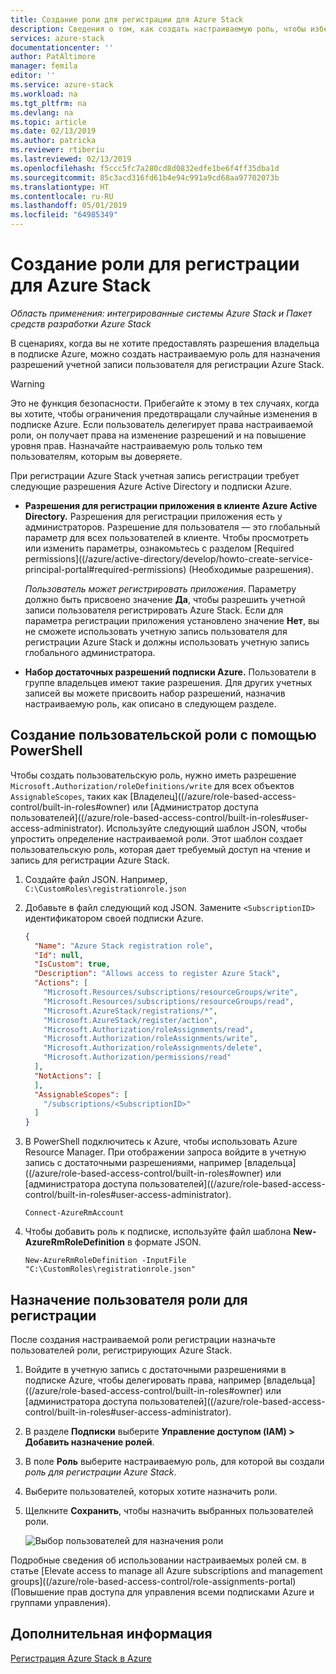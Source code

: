 ```yaml
---
title: Создание роли для регистрации для Azure Stack
description: Сведения о том, как создать настраиваемую роль, чтобы избежать использования учетной записи глобального администратора для регистрации.
services: azure-stack
documentationcenter: ''
author: PatAltimore
manager: femila
editor: ''
ms.service: azure-stack
ms.workload: na
ms.tgt_pltfrm: na
ms.devlang: na
ms.topic: article
ms.date: 02/13/2019
ms.author: patricka
ms.reviewer: rtiberiu
ms.lastreviewed: 02/13/2019
ms.openlocfilehash: f5ccc5fc7a280cd8d0832edfe1be6f4ff35dba1d
ms.sourcegitcommit: 85c3acd316fd61b4e94c991a9cd68aa97702073b
ms.translationtype: HT
ms.contentlocale: ru-RU
ms.lasthandoff: 05/01/2019
ms.locfileid: "64985349"
---
```

# <a name="create-a-registration-role-for-azure-stack"></a>Создание роли для регистрации для Azure Stack

*Область применения: интегрированные системы Azure Stack и Пакет средств разработки Azure Stack*

В сценариях, когда вы не хотите предоставлять разрешения владельца в подписке Azure, можно создать настраиваемую роль для назначения разрешений учетной записи пользователя для регистрации Azure Stack.

> [!WARNING]
> Это не функция безопасности. Прибегайте к этому в тех случаях, когда вы хотите, чтобы ограничения предотвращали случайные изменения в подписке Azure. Если пользователь делегирует права настраиваемой роли, он получает права на изменение разрешений и на повышение уровня прав. Назначайте настраиваемую роль только тем пользователям, которым вы доверяете.

При регистрации Azure Stack учетная запись регистрации требует следующие разрешения Azure Active Directory и подписки Azure.

* **Разрешения для регистрации приложения в клиенте Azure Active Directory.** Разрешения для регистрации приложения есть у администраторов. Разрешение для пользователя — это глобальный параметр для всех пользователей в клиенте. Чтобы просмотреть или изменить параметры, ознакомьтесь с разделом [Required permissions]((/azure/active-directory/develop/howto-create-service-principal-portal#required-permissions) (Необходимые разрешения).

    *Пользователь может регистрировать приложения*. Параметру должно быть присвоено значение **Да**, чтобы разрешить учетной записи пользователя регистрировать Azure Stack. Если для параметра регистрации приложения установлено значение **Нет**, вы не сможете использовать учетную запись пользователя для регистрации Azure Stack и должны использовать учетную запись глобального администратора.

* **Набор достаточных разрешений подписки Azure.** Пользователи в группе владельцев имеют такие разрешения. Для других учетных записей вы можете присвоить набор разрешений, назначив настраиваемую роль, как описано в следующем разделе.

## <a name="create-a-custom-role-using-powershell"></a>Создание пользовательской роли с помощью PowerShell

Чтобы создать пользовательскую роль, нужно иметь разрешение `Microsoft.Authorization/roleDefinitions/write` для всех объектов `AssignableScopes`, таких как [Владелец]((/azure/role-based-access-control/built-in-roles#owner) или [Администратор доступа пользователей]((/azure/role-based-access-control/built-in-roles#user-access-administrator). Используйте следующий шаблон JSON, чтобы упростить определение настраиваемой роли. Этот шаблон создает пользовательскую роль, которая дает требуемый доступ на чтение и запись для регистрации Azure Stack.

1. Создайте файл JSON. Например, `C:\CustomRoles\registrationrole.json`
2. Добавьте в файл следующий код JSON. Замените `<SubscriptionID>` идентификатором своей подписки Azure.

    ```json
    {
      "Name": "Azure Stack registration role",
      "Id": null,
      "IsCustom": true,
      "Description": "Allows access to register Azure Stack",
      "Actions": [
        "Microsoft.Resources/subscriptions/resourceGroups/write",
        "Microsoft.Resources/subscriptions/resourceGroups/read",
        "Microsoft.AzureStack/registrations/*",
        "Microsoft.AzureStack/register/action",
        "Microsoft.Authorization/roleAssignments/read",
        "Microsoft.Authorization/roleAssignments/write",
        "Microsoft.Authorization/roleAssignments/delete",
        "Microsoft.Authorization/permissions/read"
      ],
      "NotActions": [
      ],
      "AssignableScopes": [
        "/subscriptions/<SubscriptionID>"
      ]
    }
    ```

3. В PowerShell подключитесь к Azure, чтобы использовать Azure Resource Manager. При отображении запроса войдите в учетную запись с достаточными разрешениями, например [владельца]((/azure/role-based-access-control/built-in-roles#owner) или [администратора доступа пользователей]((/azure/role-based-access-control/built-in-roles#user-access-administrator).

    ```azurepowershell
    Connect-AzureRmAccount
    ```

4. Чтобы добавить роль к подписке, используйте файл шаблона **New-AzureRmRoleDefinition** в формате JSON.

    ``` azurepowershell
    New-AzureRmRoleDefinition -InputFile "C:\CustomRoles\registrationrole.json"
    ```

## <a name="assign-a-user-to-registration-role"></a>Назначение пользователя роли для регистрации

После создания настраиваемой роли регистрации назначьте пользователей роли, регистрирующих Azure Stack.

1. Войдите в учетную запись с достаточными разрешениями в подписке Azure, чтобы делегировать права, например [владельца]((/azure/role-based-access-control/built-in-roles#owner) или [администратора доступа пользователей]((/azure/role-based-access-control/built-in-roles#user-access-administrator).
2. В разделе **Подписки** выберите **Управление доступом (IAM) > Добавить назначение ролей**.
3. В поле **Роль** выберите настраиваемую роль, для которой вы создали *роль для регистрации Azure Stack*.
4. Выберите пользователей, которых хотите назначить роли.
5. Щелкните **Сохранить**, чтобы назначить выбранных пользователей роли.

    ![Выбор пользователей для назначения роли](media/azure-stack-registration-role/assign-role.png)

Подробные сведения об использовании настраиваемых ролей см. в статье [Elevate access to manage all Azure subscriptions and management groups]((/azure/role-based-access-control/role-assignments-portal) (Повышение прав доступа для управления всеми подписками Azure и группами управления).

## <a name="next-steps"></a>Дополнительная информация

[Регистрация Azure Stack в Azure](azure-stack-registration.md)
